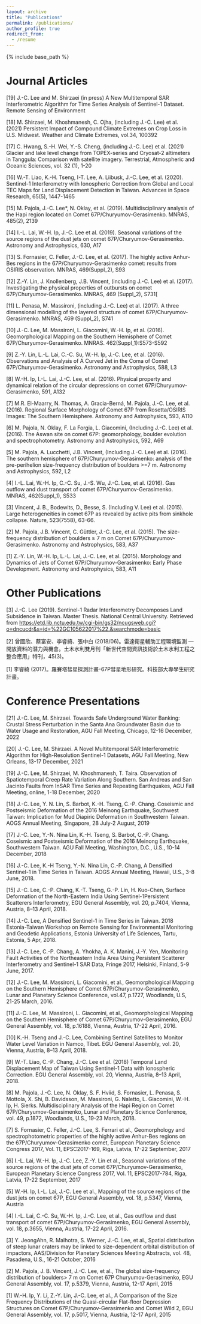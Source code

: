 ```yaml
---
layout: archive
title: "Publications"
permalink: /publications/
author_profile: true
redirect_from:
  - /resume
---
```


{% include base_path %}


Journal Articles
======

[19] J.-C. Lee and M. Shirzaei (in press) A New Multitemporal SAR Interferometric Algorithm for Time Series Analysis of Sentinel-1 Dataset. Remote Sensing of Environment

[18] M. Shirzaei, M. Khoshmanesh, C. Ojha, (including J.-C. Lee) et al. (2021) Persistent Impact of Compound Climate Extremes on Crop Loss in U.S. Midwest. Weather and Climate Extremes, vol.34, 100392

[17] C. Hwang, S.-H. Wei, Y.-S. Cheng, (including J.-C. Lee) et al. (2021) Glacier and lake level change from TOPEX-series and Cryosat-2 altimeters in Tanggula: Comparison with satellite imagery. Terrestrial, Atmospheric and Oceanic Sciences, vol. 32 (1), 1-20

[16] W.-T. Liao, K.-H. Tseng, I-T. Lee, A. Liibusk, J.-C. Lee, et al. (2020). Sentinel-1 Interferometry with Ionospheric Correction from Global and Local TEC Maps for Land Displacement Detection in Taiwan. Advances in Space Research, 65(5), 1447-1465

[15] M. Pajola, J.-C. Lee*, N. Oklay, et al. (2019). Multidisciplinary analysis of the Hapi region located on Comet 67P/Churyumov-Gerasimenko. MNRAS, 485(2), 2139

[14] I.-L. Lai, W.-H. Ip, J.-C. Lee et al. (2019). Seasonal variations of the source regions of the dust jets on comet 67P/Churyumov-Gerasimenko. Astronomy and Astrophysics, 630, A17

[13] S. Fornasier, C. Feller, J.-C. Lee, et al. (2017). The highly active Anhur-Bes regions in the 67P/Churyumov-Gerasimenko comet: results from OSIRIS observation. MNRAS, 469(Suppl_2), S93

[12] Z.-Y. Lin, J. Knollenberg, J.B. Vincent, (including J.-C. Lee) et al. (2017). Investigating the physical properties of outbursts on comet 67P/Churyumov-Gerasimenko. MNRAS, 469 (Suppl_2), S731[

[11] L. Penasa, M. Massironi, (including J.-C. Lee) et al. (2017). A three dimensional modelling of the layered structure of comet 67P/Churyumov-Gerasimenko. MNRAS, 469 (Suppl_2), S741

[10] J.-C. Lee, M. Massironi, L. Giacomini, W.-H. Ip, et al. (2016). Geomorphological Mapping on the Southern Hemisphere of Comet 67P/Churyumov-Gerasimenko. MNRAS. 462(Suppl_1):S573-S592

[9] Z.-Y. Lin, L.-L. Lai, C.-C. Su, W.-H. Ip, J.-C. Lee, et al. (2016). Observations and Analysis of A Curved Jet in the Coma of Comet 67P/Churyumov-Gerasimenko. Astronomy and Astrophysics, 588, L3

[8] W.-H. Ip, I.-L. Lai, J.-C. Lee, et al. (2016). Physical property and dynamical relation of the circular depressions on comet 67P/Churyumov-Gerasimenko, 591, A132

[7]  M.R. El-Maarry, N. Thomas, A. Gracia-Berná, M. Pajola, J.-C. Lee, et al. (2016). Regional Surface Morphology of Comet 67P from Rosetta/OSIRIS Images: The Southern Hemisphere. Astronomy and Astrophysics, 593, A110

[6] M. Pajola, N. Oklay, F. La Forgia, L. Giacomini, (Including J.-C. Lee) et al. (2016). The Aswan site on comet 67P: geomorphology, boulder evolution and spectrophotometry. Astronomy and Astrophysics, 592, A69

[5] M. Pajola, A. Lucchetti, J.B. Vincent, (Including J.-C. Lee) et al. (2016). The southern hemisphere of 67P/Churyumov-Gerasimenko: analysis of the pre-perihelion size-frequency distribution of boulders >=7 m. Astronomy and Astrophysics, 592, L2

[4] I.-L. Lai, W.-H. Ip, C.-C. Su, J.-S. Wu, J.-C. Lee, et al. (2016). Gas outflow and dust transport of    comet 67P/Churyumov-Gerasimenko. MNRAS, 462(Suppl_1), S533

[3] Vincent, J. B., Bodewits, D., Besse, S. (Including V. Lee) et al. (2015). Large heterogeneities in comet 67P as revealed by active pits from sinkhole collapse. Nature, 523(7558), 63-66.

[2] M. Pajola, J.B. Vincent, C. Güttler, J.-C. Lee, et al. (2015). The size-frequency distribution of  boulders ≥ 7 m on Comet 67P/Churyumov-Gerasimenko. Astronomy and Astrophysics, 583, A37

[1] Z.-Y. Lin, W.-H. Ip, L.-L. Lai, J.-C. Lee, et al. (2015). Morphology and Dynamics of Jets of Comet 67P/Churyumov-Gerasimenko: Early Phase Development. Astronomy and Astrophysics, 583, A11


Other Publications
======
[3]  J.-C. Lee (2019). Sentinel-1 Radar Interferometry Decomposes Land Subsidence in Taiwan. Master Thesis. National Central University. Retrieved from https://etd.lib.nctu.edu.tw/cgi-bin/gs32/ncugsweb.cgi?o=dncucdr&s=id=%22GC105622017%22.&searchmode=basic

[2] 曾國欣、蔡富安、李睿綺、張中白 (2018/06)。雷達衛星輔助工程環境監測 — 開放資料的潛力與機會。土木水利雙月刊「新世代空間資訊技術於土木水利工程之整合應用」特刊，45(3)。

[1] 李睿綺 (2017)。羅賽塔彗星探測計畫-67P彗星地形研究。科技部大專學生研究計畫。


Conference Presentations
=====

[21] J.-C. Lee, M. Shirzaei. Towards Safe Underground Water Banking: Crustal Stress Perturbation in the Santa Ana Groundwater Basin due to Water Usage and Restoration, AGU Fall Meeting, Chicago, 12-16 December, 2022

[20] J.-C. Lee, M. Shirzaei. A Novel Multitemporal SAR Interferometric Algorithm for High-Resolution Sentinel-1 Datasets, AGU Fall Meeting, New Orleans, 13-17 December, 2021

[19] J.-C. Lee, M. Shirzaei, M. Khoshmanesh, T. Taira. Observation of Spatiotemporal Creep Rate Variation Along Southern. San Andreas and San Jacinto Faults from InSAR Time Series and Repeating Earthquakes, AGU Fall Meeting, online, 1-18 December, 2020

[18] J.-C. Lee, Y. N. Lin, S. Barbot, K.-H. Tseng, C.-P. Chang. Coseismic and Postseismic Deformation of the 2016 Meinong Earthquake, Southwest Taiwan: Implication for Mud Diapiric Deformation in Southwestern Taiwan. AOGS Annual Meeting, Singapore, 28 July-2 August, 2019

[17] J.-C. Lee, Y.-N. Nina Lin, K.-H. Tseng, S. Barbot, C.-P. Chang. Coseismic and Postseismic Deformation of the 2016 Meinong Earthquake, Southwestern Taiwan. AGU Fall Meeting, Washington, D.C., U.S., 10-14 December, 2018

[16]  J.-C. Lee, K.-H Tseng, Y.-N. Nina Lin, C.-P. Chang, A Densified Sentinel-1 in Time Series in Taiwan. AOGS Annual Meeting, Hawaii, U.S., 3-8 June, 2018.

[15]  J.-C. Lee, C.-P. Chang, K.-T. Tseng, G.-P. Lin, H. Kuo-Chen, Surface Deformation of the North-Eastern India Using Sentinel-1Persistent Scatterers Interferometry, EGU General Assembly, vol. 20, p.7404, Vienna, Austria, 8–13 April, 2018.

[14] J.-C. Lee, A Densified Sentinel-1 in Time Series in Taiwan. 2018 Estonia-Taiwan Workshop on Remote Sensing for Environmental Monitoring and Geodetic Applications, Estonia University of Life Sciences, Tartu, Estonia, 5 Apr, 2018.

[13] J.-C. Lee, C.-P. Chang, A. Yhokha, A. K. Manini, J.-Y. Yen, Monitoring Fault Activities of the Northeastern India Area Using Persistent Scatterer Interferometry and Sentinel-1 SAR Data, Fringe 2017, Helsinki, Finland, 5-9 June, 2017.

[12]  J.-C. Lee, M. Massironi, L. Giacomini, et al., Geomorphological Mapping on the Southern Hemisphere of Comet 67P/Churyumov-Gerasimenko, Lunar and Planetary Science Conference, vol.47, p.1727, Woodlands, U.S, 21-25 March, 2016.

[11]  J.-C. Lee, M. Massironi, L. Giacomini, et al., Geomorphological Mapping on the Southern Hemisphere of Comet 67P/Churyumov-Gerasimenko, EGU General Assembly, vol. 18, p.16188, Vienna, Austria, 17-22 April, 2016.

[10] K.-H. Tseng and J.-C. Lee, Combining Sentinel Satellites to Monitor Water Level Variation in Namco, Tibet. EGU General Assembly, vol. 20, Vienna, Austria, 8–13 April, 2018.

[9] W.-T. Liao, C.-P. Chang, J.-C. Lee et al. (2018) Temporal Land Displacement Map of Taiwan Using Sentinel-1 Data with Ionospheric Correction. EGU General Assembly, vol. 20, Vienna, Austria, 8–13 April, 2018.

[8] M. Pajola, J.-C. Lee, N. Oklay,  S. F. Hviid, S. Fornasier, L.  Penasa, S. Mottola, X. Shi, B. Davidsson, M. Massironi, G. Naletto, L. Giacomini, W.-H. Ip, H. Sierks. Multidisciplinary Analysis of the Hapi Region on Comet 67P/Churyumov-Gerasimenko, Lunar and Planetary Science Conference, vol. 49, p.1872, Woodlands, U.S., 19-23 March, 2018.

[7] S. Fornasier, C. Feller, J.-C. Lee, S. Ferrari et al., Geomorphology and spectrophotometric properties of the highly active Anhur-Bes regions on the 67P/Churyumov-Gerasimenko comet, European Planetary Science Congress 2017, Vol. 11, EPSC2017-169, Riga, Latvia, 17-22 September, 2017

[6] I.-L. Lai, W.-H. Ip, J.-C. Lee, Z.-Y. Lin et al., Seasonal variations of the source regions of the dust jets of comet 67P/Churyumov-Gerasimenko, European Planetary Science Congress 2017, Vol. 11, EPSC2017-784, Riga, Latvia, 17-22 September, 2017

[5] W.-H. Ip, I.-L. Lai, J.-C. Lee et al., Mapping of the source regions of the dust jets on comet 67P, EGU General Assembly, vol. 18, p.5347, Vienna, Austria

[4] I.-L. Lai, C.-C. Su, W.-H. Ip, J.-C. Lee, et al., Gas outflow and dust transport of comet 67P/Churyumov-Gerasimenko, EGU General Assembly, vol. 18, p.3655, Vienna, Austria, 17-22 April, 2016.

[3] Y. JeongAhn, R. Malhotra, S. Werner, J.-C. Lee, et al., Spatial distribution of steep lunar craters may be linked to size-dependent orbital distribution of impactors, AAS/Division for Planetary Sciences Meeting Abstracts, vol. 48, Pasadena, U.S., 16-21 October, 2016

[2] M. Pajola, J. B. Vincent, J.-C. Lee, et al., The global size-frequency distribution of boulders> 7 m on Comet 67P Churyumov-Gerasimenko, EGU General Assembly, vol. 17, p.5379, Vienna, Austria, 12-17 April, 2015

[1] W.-H. Ip, Y. Li, Z.-Y. Lin, J.-C. Lee, et al., A Comparison of the Size Frequency Distributions of the Quasi-circular Flat-floor Depression Structures on Comet 67P/Churyumov-Gerasimenko and Comet Wild 2, EGU General Assembly, vol. 17, p.5017, Vienna, Austria, 12-17 April, 2015

